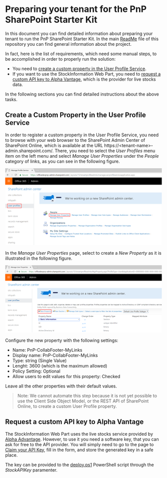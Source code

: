 
# Preparing your tenant for the PnP SharePoint Starter Kit

In this document you can find detailed information about preparing your tenant to run the PnP SharePoint Starter Kit. In the main [ReadMe](./README.md) file of this repository you can find general information about the project.

In fact, here is the list of requirements, which need some manual steps, to be accomplished in order to properly run the solution:
* You need to [create a custom property in the User Profile Service](#UPSCustomProperty).
* If you want to use the StockInformation Web Part, you need to [request a custom API key to Alpha Vantage](#APIKeyAlphaVantage), which is the provider for live stocks data.

In the following sections you can find detailed instructions about the above tasks.

<a name="UPSCustomProperty"></a>
## Create a Custom Property in the User Profile Service

In order to register a custom property in the User Profile Service, you need to browse with your web browser to the SharePoint Admin Center of SharePoint Online, which is available at the URL https://&lt;tenant-name&gt;-admin.sharepoint.com/.
There, you need to select the *User Profiles* menu item on the left menu and select *Manage User Properties* under the *People* category of links, as you can see in the following figure.

![The User Profiles Admin UI](../assets/images/UPS-Custom-Property-01.png)

In the *Manage User Properties* page, select to     create a *New Property* as it is illustrated in the following figure.

![The add New Property button](../assets/images/UPS-Custom-Property-02.png)

Configure the new property with the following settings:
* Name: PnP-CollabFooter-MyLinks
* Display name: PnP-CollabFooter-MyLinks
* Type: string (Single Value)
* Lenght: 3600 (which is the maximum allowed)
* Policy Setting: Optional
* Allow users to edit values for this property: Checked

Leave all the other properties with their default values.

> Note: We cannot automate this step because it is not yet possible to use the Client Side Object Model, or the REST API of SharePoint Online, to create a custom User Profile property.

<a name="APIKeyAlphaVantage"></a>
## Request a custom API key to Alpha Vantage

The StockInformation Web Part uses the live stocks service provided by [Alpha Advantage](https://www.alphavantage.co/). However, to use it you need a software key, that you can ask for free to the API provider. You will simply need to go to the page to [Claim your API Key](https://www.alphavantage.co/support/#api-key), fill in the form, and store the generated key in a safe place.

The key can be provided to the [deploy.ps1](./provisioning/deploy.ps1) PowerShell script through the *StockAPIKey* paramenter.